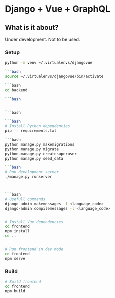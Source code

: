 # Django + Vue + GraphQL



## What is it about?
Under development. Not to be used.


### Setup

```bash
python -m venv ~/.virtualenvs/djangovue

```bash
source ~/.virtualenvs/djangovue/bin/activate

```bash
cd backend

```bash


```bash

```bash
# Install Python dependencies
pip -r requirements.txt

```bash
python manage.py makemigrations
python manage.py migrate
python manage.py createsuperuser
python manage.py seed_data

```bash
# Run development server
./manage.py runserver



```bash
# Usefull commands
django-admin makemessages -l <language_code>
django-admin compilemessages -l <language_code>


# Install Vue dependencies
cd frontend
npm install
cd ..


# Run frontend in dev mode
cd frontend
npm serve
```

### Build

```bash
# Build frontend
cd frontend 
npm build
